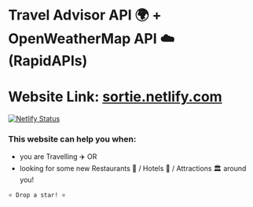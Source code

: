 # Travel Advisor API 🌍 + OpenWeatherMap API ☁️ (RapidAPIs)

# Website Link: [sortie.netlify.com](https://sortie.netlify.app/)

[![Netlify Status](https://api.netlify.com/api/v1/badges/8d23dfbf-8fe0-4737-a88f-44a81f8da187/deploy-status)](https://app.netlify.com/sites/sortie/deploys)

### This website can help you when:
- you are Travelling ✈️ 
OR 
- looking for some new Restaurants 🥄 / Hotels 🏨 / Attractions 🏛️ around you!






```
⭐ Drop a star! ⭐
```
